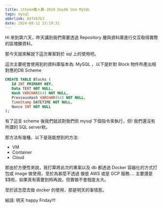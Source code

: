 ```yaml
---
title: ithome鐵人賽-2024 Day06 Use MySQL
tags: mysql
abbrlink: 84f4b7b3
date: 2024-08-11 23:19:31
---
```

Hi 來到第六天，昨天講到我們需要透過 Repository 層與資料庫進行交互取得實際的區塊鍊資料。

那今天就來解說下這次專案對於 sql 上的使用吧。

這次主要呢會使用到的資料庫版本為: MySQL ，以下是針對 Block 物件所產出相對應的DB Scheme

```sql
CREATE TABLE Blocks (
   Id INT PRIMARY KEY,
   Data TEXT NOT NULL,
   Hash VARCHAR(64) NOT NULL,
   PreviousHash VARCHAR(64) NOT NULL,
   TimeStamp DATETIME NOT NULL,
   Nonce INT NOT NULL
);
```

有了這支 scheme 後我們就該對我們但 mysql 下個指令來執行，但! 我們還沒有所謂的 SQL server欸。

那方法有幾種，以下是我能想到的方法:

- VM
- Container
- Cloud

那由於方便性來說，我打算將此次的專案以及 db 都透過 Docker 容器化的方式打包成 image 做使用，至於為甚麼不透過 像是 AWS 或是 GCP 服務.... 主要還是$$啦，如果真有需要到時再說，但實做不會相差太大。

至於該怎麼去做 docker 的使用，那是明天的事情惹。

結語:  明天 happy Friday!!!
